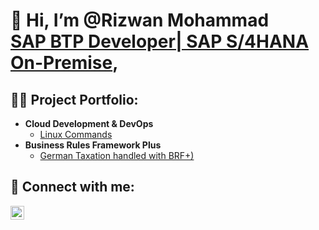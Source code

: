 <h1>👋 Hi, I’m @Rizwan Mohammad <br/><a href="https://github.com/rimo-de">SAP BTP Developer| SAP S/4HANA On-Premise</a>, <br/> </h1>

<h2>👨‍💻 Project Portfolio:</h2>

- <b>Cloud Development & DevOps</b>
  - [Linux Commands](https://github.com/joshmadakor1/Sentinel-Lab)
- <b>Business Rules Framework Plus</b>
  - [German Taxation handled with BRF+)](https://github.com/rimo-de/SAP-BRF-Plus.git)

<h2> 🤳 Connect with me:</h2>

[<img align="left" alt="Rizwan Mohammad | LinkedIn"  width="22px" src="https://cdn.jsdelivr.net/npm/simple-icons@v3/icons/linkedin.svg" />](https://www.linkedin.com/in/shaik-rizwan-mohammad)



